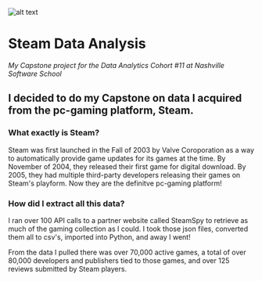 ![alt text]([http://url/to/img.png](https://upload.wikimedia.org/wikipedia/commons/thumb/c/c1/Steam_2016_logo_black.svg/2560px-Steam_2016_logo_black.svg.png))

# Steam Data Analysis

_My Capstone project for the Data Analytics Cohort #11 at Nashville Software School_

## I decided to do my Capstone on data I acquired from the pc-gaming platform, Steam.

### What exactly is Steam?

Steam was first launched in the Fall of 2003 by Valve Coroporation as a way to automatically provide game updates for its games at the time. By November of 2004, they released their first game for digital download. By 2005, they had multiple third-party developers releasing their games on Steam's playform. Now they are the definitve pc-gaming platform!

### How did I extract all this data?

I ran over 100 API calls to a partner website called SteamSpy to retrieve as much of the gaming collection as I could. I took those json files, converted them all to csv's, imported into Python, and away I went! 

From the data I pulled there was over 70,000 active games, a total of over 80,000 developers and publishers tied to those games, and over 125 reviews submitted by Steam players. 
